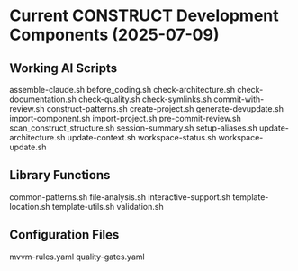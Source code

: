 # Current CONSTRUCT Development Components (2025-07-09)

## Working AI Scripts
assemble-claude.sh
before_coding.sh
check-architecture.sh
check-documentation.sh
check-quality.sh
check-symlinks.sh
commit-with-review.sh
construct-patterns.sh
create-project.sh
generate-devupdate.sh
import-component.sh
import-project.sh
pre-commit-review.sh
scan_construct_structure.sh
session-summary.sh
setup-aliases.sh
update-architecture.sh
update-context.sh
workspace-status.sh
workspace-update.sh

## Library Functions
common-patterns.sh
file-analysis.sh
interactive-support.sh
template-location.sh
template-utils.sh
validation.sh

## Configuration Files
mvvm-rules.yaml
quality-gates.yaml
